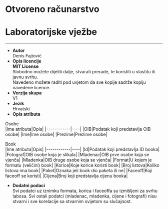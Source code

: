 # Otvoreno računarstvo
# Laboratorijske vježbe
---
* **Autor**  
Denis Fajtović
* **Opis licencije**  
**MIT License**  
Slobodno možete dijeliti dalje, stvarati prerade, te koristiti u vlastitu ili javnu svrhu.  
Navedeno možete raditi pod uvjetom da sve kopije sadrže kopiju navedene licence.
* **Verzija skupa**  
V1
* **Jezik**  
Hrvatski
* **Opis atributa**  

Osobe  
|Ime atributa|Opis|
|------------|----|
|OIB|Podatak koji predstavlja OIB osobe|
|Ime|Ime osobe|
|Prezime|Prezime osobe|

Book  
|Ime atributa|Opis|
|------------|----|
|Id|Podatak koji predstavlja ID booka|
|Fotograf|OIB osobe koja je slikala|
|Mladenac|OIB prve osobe koja se vjenča|
|Mladenka|OIB druge osobe koja se vjenča|
|Format|U kojem je formatu (veličini) book|
|Korice|Koje korice koristi book|
|Broj listova|Koliko listova ima book|
|Paket|Oznaka jeli book dio paketa ili ne|
|Faceoff|Koji faceoff se koristi|
|Cijena|Broj koji predstavlja cijenu booka|

* **Dodatni podaci**  
Svi podatci uz iznimku formata, korica i faceoffa su izmišljeni za svrhu labosa. Svi ostali podatci (mladenac, mladenka, cijene i fotografi) nisu stvarni i sve korelacije sa stvarnim svijetom su slučajnost.


